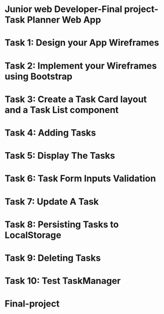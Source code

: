 # Junior web Developer-Final project- Task Planner Web App

# Task 1: Design your App Wireframes

# Task 2: Implement your Wireframes using Bootstrap

# Task 3: Create a Task Card layout and a Task List component

# Task 4: Adding Tasks

# Task 5: Display The Tasks

# Task 6: Task Form Inputs Validation

# Task 7: Update A Task

# Task 8: Persisting Tasks to LocalStorage

# Task 9: Deleting Tasks

# Task 10: Test TaskManager

# Final-project
